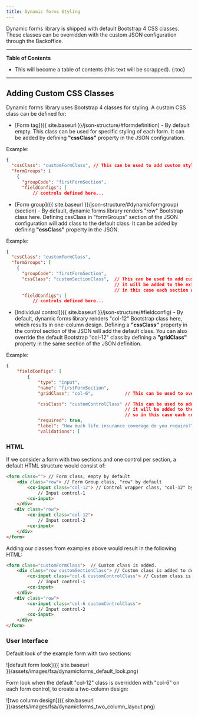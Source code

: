 ```yaml
---
title: Dynamic forms Styling
---
```

Dynamic forms library is shipped with default Bootstrap 4 CSS classes. These classes can be overridden with the custom JSON configuration through the Backoffice.

***

**Table of Contents**

- This will become a table of contents (this text will be scrapped).
{:toc}

***

## Adding Custom CSS Classes

Dynamic forms library uses Bootstrap 4 classes for styling. A custom CSS class can be defined for:

- [Form tag]({{ site.baseurl }}/json-structure/#formdefinition) - By default empty. This class can be used for specific styling of each form. It can be added by defining **"cssClass"** property in the JSON configuration.

Example:

```json
{
  "cssClass": "customFormClass", // This can be used to add custom styling class on the form tag
  "formGroups": [
    {
      "groupCode": "firstFormSection",
      "fieldConfigs": [
          // controls defined here...
```

- [Form group]({{ site.baseurl }}/json-structure/#dynamicformgroup) (section) - By default, dynamic forms library renders "row" Bootstrap class here. Defining cssClass in "formGroups" section of the JSON configuration will add class to the default class. It can be added by defining **"cssClass"** property in the JSON.

Example:

```json
{
  "cssClass": "customFormClass",
  "formGroups": [
    {
      "groupCode": "firstFormSection",
      "cssClass": "customSectionClass",  // This can be used to add custom styling class to the section (Form Group),
                                         // it will be added to the existing bootstrap's "row" class,
                                         // in this case each section would have "row customSectionClass".
      "fieldConfigs": [
          // controls defined here...
```

- [Individual control]({{ site.baseurl }}/json-structure/#fieldconfig) - By default, dynamic forms library renders "col-12" Bootstrap class here, which results in one-column design. Defining a **"cssClass"** property in the control section of the JSON will add the default class.
You can also override the default Bootstrap "col-12" class by defining a **"gridClass"** property in the same section of the JSON definition.

Example:

```json
{
    "fieldConfigs": [
        {
            "type": "input",
            "name": "firstFormSection",
            "gridClass": "col-6",            // This can be used to override the default FSA (col-12) 1-column layout

            "cssClass": "customControlClass" // This can be used to add custom styling class to control,
                                             // it will be added to the existing bootstrap's "col-6" class,
                                             // so in this case each control would have "col-6 customControlClass"
            "required": true,
            "label": "How much life insurance coverage do you require?",
            "validations": [
```

### HTML

If we consider a form with two sections and one control per section, a default HTML structure would consist of:

```html
<form class=""> // Form class, empty by default
    <div class="row"> // Form Group class, "row" by default
        <cx-input class="col-12"> // Control wrapper class, "col-12" by default  
            // Input control-1
        <cx-input>
    </div>
   <div class="row">
        <cx-input class="col-12">   
            // Input control-2
        <cx-input>
    </div>
</form>
```

Adding our classes from examples above would result in the following HTML:

```html
<form class="customFormClass">  // Custom class is added.
    <div class="row customSectionClass"> // Custom class is added to default class.
        <cx-input class="col-6 customControlClass"> // Custom class is added to default class, and grid class is REPLACED
            // Input control-1
        <cx-input>
    </div>
   <div class="row">
        <cx-input class="col-6 customControlClass">   
            // Input control-2
        <cx-input>
    </div>
</form>
```

### User Interface

Default look of the example form with two sections:

![default form look]({{ site.baseurl }}/assets/images/fsa/dynamicforms_default_look.png)

Form look when the default "col-12" class is overridden with "col-6" on each form control, to create a two-column design:

![two column design]({{ site.baseurl }}/assets/images/fsa/dynamicforms_two_column_layout.png)
